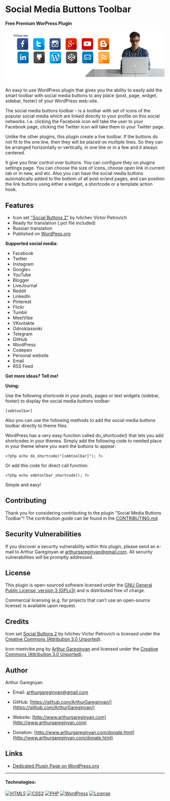 # Social Media Buttons Toolbar

**Free Premium WorPress Plugin**

![screenshot](https://github.com/ArthurGareginyan/social-media-buttons-toolbar/blob/master/assets/banner-772x250.png)

An easy to use WordPress plugin that gives you the ability to easily add the smart toolbar with social media buttons to any place (post, page, widget, sidebar, footer) of your WordPress web-site. 

The social media buttons toolbar - is a toolbar with set of icons of the popular social media which are linked directly to your profile on this social networks. I.e. clicking the Facebook icon will take the user to your Facebook page, clicking the Twitter icon will take them to your Twitter page.

Unlike the other plugins, this plugin create a live toolbar. If the buttons do not fit to the one line, then they will be placed on multiple lines. So they can be arranged horizontally or vertically, in one line or in a few and it always centered.

It give you finer control over buttons. You can configure they on plugins settings page. You can choose the size of icons, choose open link in current tab or in new, and etc. Also you can have the social media buttons automatically added to the bottom of all post or/and pages, and can position the link buttons using either a widget, a shortcode or a template action hook.


## Features

* Icon set ["Social Buttons 2"](https://www.iconfinder.com/iconsets/social-buttons-2) by Ivlichev Victor Petrovich
* Ready for translation (.pot file included)
* Russian translation
* Published on [WordPess.org](http://wordpess.org/)

**Supported social media:**

* Facebook
* Twitter
* Instagram
* Google+
* YouTube
* Blogger
* LiveJournal
* Reddit
* LinkedIn
* Pinterest
* Flickr
* Tumblr
* MeetVibe
* VKontakte
* Odnoklassniki
* Telegram
* GitHub
* WordPress
* Codepen
* Personal website
* Email
* RSS Feed

**Got more ideas? Tell me!**

**Using:**

Use the following shortcode in your posts, pages or text widgets (sidebar, footer) to display the social media buttons toolbar:
```
[smbtoolbar]
```

Also you can use the following methods to add the social media buttons toolbar directly to theme files.

WordPress has a very easy function called do_shortcode() that lets you add shortcodes in your themes. Simply add the following code to needed place in your theme where you want the buttons to appear:
```
<?php echo do_shortcode("[smbtoolbar]"); ?>
```

Or add this code for direct call function:
```
<?php echo smbtoolbar_shortcode(); ?>
```

Simple and easy!


## Contributing

Thank you for considering contributing to the plugin "Social Media Buttons Toolbar"! The contribution guide can be found in the [CONTRIBUTING.md](https://github.com/ArthurGareginyan/social-media-buttons-toolbar/blob/master/CONTRIBUTING.md).


## Security Vulnerabilities

If you discover a security vulnerability within this plugin, please send an e-mail to Arthur Gareginyan at arthurgareginyan@gmail.com. All security vulnerabilities will be promptly addressed.


## License

This plugin is open-sourced software licensed under the [GNU General Public License, version 3 (GPLv3)](http://www.gnu.org/licenses/gpl-3.0.html) and is distributed free of charge.

Commercial licensing (e.g. for projects that can’t use an open-source license) is available upon request.


## Credits

Icon set [Social Buttons 2](https://www.iconfinder.com/iconsets/social-buttons-2) by Ivlichev Victor Petrovich is licensed under the [Creative Commons (Attribution 3.0 Unported)](http://creativecommons.org/licenses/by/3.0/).

Icon meetvibe.png by [Arthur Gareginyan](http://www.arthurgareginyan.com) and licensed under the [Creative Commons (Attribution 3.0 Unported)](http://creativecommons.org/licenses/by/3.0/).


## Author

Arthur Garegnyan

* Email: arthurgareginyan@gmail.com

* GitHub: [https://github.com/ArthurGareginyan/](https://github.com/ArthurGareginyan/)

* Website: [http://www.arthurgareginyan.com](http://www.arthurgareginyan.com)

* Donation: [http://www.arthurgareginyan.com/donate.html](http://www.arthurgareginyan.com/donate.html)


## Links

* [Dedicated Plugin Page on WordPress.org](https://wordpress.org/plugins/social-media-buttons-toolbar/)


---
#### Technologies:

[![HTML5](https://cdn4.iconfinder.com/data/icons/flat-brand-logo-2/512/html5-64.png)]()
[![CSS3](https://cdn4.iconfinder.com/data/icons/flat-brand-logo-2/512/css3-64.png)]()
[![PHP](http://php.net/images/logos/php-med-trans-light.gif)]()
[![WordPress](https://cdn2.iconfinder.com/data/icons/publicons/64/wordpress-64.png)](https://wordpress.org)
[![License](http://www.gnu.org/graphics/gplv3-127x51.png)](http://www.gnu.org/licenses/gpl-3.0.html)

